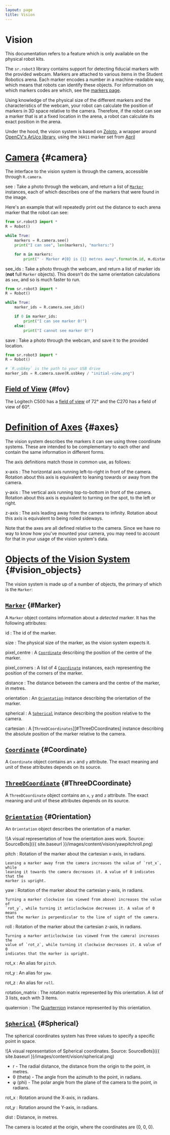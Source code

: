 ```yaml
---
layout: page
title: Vision
---
```


Vision
======

<div class="info">
This documentation refers to a feature which is only available on the physical robot kits.
</div>

The `sr.robot3` library contains support for detecting fiducial markers with the provided webcam.
Markers are attached to various items in the Student Robotics arena.
Each marker encodes a number in a machine-readable way, which means that robots can identify these objects.
For information on which markers codes are which, see the [markers page](./markers).

Using knowledge of the physical size of the different markers and the characteristics of the webcam,
your robot can calculate the position of markers in 3D space relative to the camera.
Therefore, if the robot can see a marker that is at a fixed location in the arena,
 a robot can calculate its exact position in the arena.

Under the hood, the vision system is based on [Zoloto](https://zoloto.readthedocs.io/), a wrapper around [OpenCV's ArUco library](https://docs.opencv.org/4.5.4/d5/dae/tutorial_aruco_detection.html), using the `36H11` marker set from [April](https://april.eecs.umich.edu/software/apriltag)

[Camera](#camera) {#camera}
===========================

The interface to the vision system is through the camera, accessible through `R.camera`.

see
:   Take a photo through the webcam, and return a list of [`Marker`](#Marker) instances, each of which describes one of the markers that were found in the image.

Here's an example that will repeatedly print out the distance to each arena marker that the robot can see:

~~~~~ python
from sr.robot3 import *
R = Robot()

while True:
    markers = R.camera.see()
    print("I can see", len(markers), "markers:")

    for m in markers:
        print(" - Marker #{0} is {1} metres away".format(m.id, m.distance))
~~~~~

see_ids
:   Take a photo through the webcam, and return a list of marker ids (**not** full `Marker` objects). This doesn't do the same orientation calculations as `see`, and so is much faster to run.

~~~~~ python
from sr.robot3 import *
R = Robot()

while True:
    marker_ids = R.camera.see_ids()

    if 0 in marker_ids:
        print("I can see marker 0!")
    else:
        print("I cannot see marker 0!")
~~~~~

save
:   Take a photo through the webcam, and save it to the provided location.

~~~~~ python
from sr.robot3 import *
R = Robot()

# `R.usbkey` is the path to your USB drive
marker_ids = R.camera.save(R.usbkey / "initial-view.png")
~~~~~

[Field of View](#fov) {#fov}
-------------------

The Logitech C500 has a [field of view][fov] of 72&deg; and the C270 has a field of view of 60&deg;.

[fov]: https://en.wikipedia.org/wiki/Field_of_view

[Definition of Axes](#axes) {#axes}
===================================

The vision system describes the markers it can see using three coordinate
systems. These are intended to be complementary to each other and contain
the same information in different forms.

The axis definitions match those in common use, as follows:

x-axis
:   The horizontal axis running left-to-right in front of the camera.
    Rotation about this axis is equivalent to leaning towards or away from
    the camera.

y-axis
:   The vertical axis running top-to-bottom in front of the camera.
    Rotation about this axis is equivalent to turning on the spot,
    to the left or right.

z-axis
:   The axis leading away from the camera to infinity.
    Rotation about this axis is equivalent to being rolled sideways.

<div class="info">
Note that the axes are all defined relative to the camera. Since we have
no way to know how you've mounted your camera, you may need to account
for that in your usage of the vision system's data.
</div>

[Objects of the Vision System](#vision_objects) {#vision_objects}
==============================

The vision system is made up of a number of objects, the primary of which is the `Marker`:

[`Marker`](#Marker) {#Marker}
----------
A `Marker` object contains information about a *detected* marker.
It has the following attributes:

id
:   The id of the marker.

size
:   The physical size of the marker, as the vision system expects it.

pixel_centre
:   A [`Coordinate`](#Coordinate) describing the position of the centre of the marker.

pixel_corners
:   A list of 4 [`Coordinate`](#Coordinate) instances, each representing the position of the corners of the marker.

distance
:   The distance between the camera and the centre of the marker, in metres.

orientation
:   An [`Orientation`](#Orientation) instance describing the orientation of the marker.

spherical
:   A [`Spherical`](#Spherical) instance describing the position relative to the camera.

cartesian
:   A [`ThreeDCoordinates`][#ThreeDCoordinates] instance describing the absolute position of the marker relative to the camera.

[`Coordinate`](#Coordinate) {#Coordinate}
---------

A `Coordinate` object contains an `x` and `y` attribute. The exact meaning and unit of these attributes depends on its source.

[`ThreeDCoordinate`](#ThreeDCoordinate) {#ThreeDCoordinate}
---------

A `ThreeDCoordinate` object contains an `x`, `y` and `z` attribute. The exact meaning and unit of these attributes depends on its source.

[`Orientation`](#Orientation) {#Orientation}
---------------

An `Orientation` object describes the orientation of a marker.

![A visual representation of how the orientation axes work. Source: SourceBots]({{ site.baseurl }}/images/content/vision/yawpitchroll.png)

pitch
:   Rotation of the marker about the cartesian x-axis, in radians.

    Leaning a marker away from the camera increases the value of `rot_x`, while
    leaning it towards the camera decreases it. A value of 0 indicates that the
    marker is upright.

yaw
:   Rotation of the marker about the cartesian y-axis, in radians.

    Turning a marker clockwise (as viewed from above) increases the value of
    `rot_y`, while turning it anticlockwise decreases it. A value of 0 means
    that the marker is perpendicular to the line of sight of the camera.

roll
:   Rotation of the marker about the cartesian z-axis, in radians.

    Turning a marker anticlockwise (as viewed from the camera) increases the
    value of `rot_z`, while turning it clockwise decreases it. A value of 0
    indicates that the marker is upright.

rot_x
:   An alias for `pitch`.

rot_y
:   An alias for `yaw`.

rot_z
:   An alias for `roll`.

rotation_matrix
:   The rotation matrix represented by this orientation. A list of 3 lists, each with 3 items.

quaternion
:   The [Quarternion](https://kieranwynn.github.io/pyquaternion/#quaternion-features) instance represented by this orientation.

[`Spherical`](#Spherical) {#Spherical}
---------------

The spherical coordinates system has three values to specify a specific point in space.

![A visual representation of Spherical coordinates. Source: SourceBots]({{ site.baseurl }}/images/content/vision/spherical.png)

- r - The radial distance, the distance from the origin to the point, in metres.
- θ (theta) - The angle from the azimuth to the point, in radians.
- φ (phi) - The polar angle from the plane of the camera to the point, in radians.

rot_x
:   Rotation around the X-axis, in radians.

rot_y
:   Rotation around the Y-axis, in radians.

dist
:   Distance, in metres.

The camera is located at the origin, where the coordinates are (0, 0, 0).
